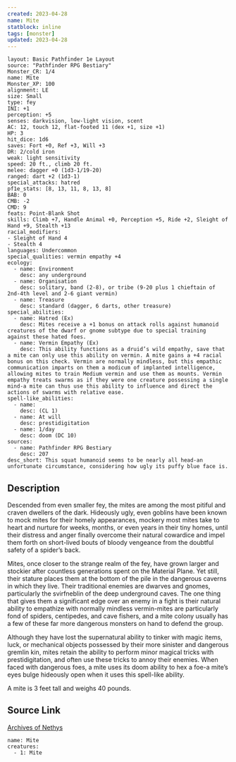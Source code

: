 ```yaml
---
created: 2023-04-28
name: Mite
statblock: inline
tags: [monster]
updated: 2023-04-28
---
```

```statblock
layout: Basic Pathfinder 1e Layout
source: "Pathfinder RPG Bestiary"
Monster_CR: 1/4
name: Mite
Monster_XP: 100
alignment: LE
size: Small
type: fey
INI: +1
perception: +5
senses: darkvision, low-light vision, scent
AC: 12, touch 12, flat-footed 11 (dex +1, size +1)
HP: 3
hit_dice: 1d6
saves: Fort +0, Ref +3, Will +3
DR: 2/cold iron
weak: light sensitivity
speed: 20 ft., climb 20 ft.
melee: dagger +0 (1d3-1/19-20)
ranged: dart +2 (1d3-1)
special_attacks: hatred
pf1e_stats: [8, 13, 11, 8, 13, 8]
BAB: 0
CMB: -2
CMD: 9
feats: Point-Blank Shot
skills: Climb +7, Handle Animal +0, Perception +5, Ride +2, Sleight of Hand +9, Stealth +13
racial_modifiers:
- Sleight of Hand 4
- Stealth 4
languages: Undercommon
special_qualities: vermin empathy +4
ecology:
  - name: Environment
    desc: any underground
  - name: Organisation
    desc: solitary, band (2-8), or tribe (9-20 plus 1 chieftain of 2nd-4th level and 2-6 giant vermin)
  - name: Treasure
    desc: standard (dagger, 6 darts, other treasure)
special_abilities:
  - name: Hatred (Ex)
    desc: Mites receive a +1 bonus on attack rolls against humanoid creatures of the dwarf or gnome subtype due to special training against these hated foes.
  - name: Vermin Empathy (Ex)
    desc: This ability functions as a druid’s wild empathy, save that a mite can only use this ability on vermin. A mite gains a +4 racial bonus on this check. Vermin are normally mindless, but this empathic communication imparts on them a modicum of implanted intelligence, allowing mites to train Medium vermin and use them as mounts. Vermin empathy treats swarms as if they were one creature possessing a single mind-a mite can thus use this ability to influence and direct the actions of swarms with relative ease.
spell-like_abilities:
  - name:
    desc: (CL 1)
  - name: At will
    desc: prestidigitation
  - name: 1/day
    desc: doom (DC 10)
sources:
  - name: Pathfinder RPG Bestiary
    desc: 207
desc_short: This squat humanoid seems to be nearly all head-an unfortunate circumstance, considering how ugly its puffy blue face is.
```
## Description
Descended from even smaller fey, the mites are among the most pitiful and craven dwellers of the dark. Hideously ugly, even goblins have been known to mock mites for their homely appearances, mockery most mites take to heart and nurture for weeks, months, or even years in their tiny homes, until their distress and anger finally overcome their natural cowardice and impel them forth on short-lived bouts of bloody vengeance from the doubtful safety of a spider’s back.

Mites, once closer to the strange realm of the fey, have grown larger and stockier after countless generations spent on the Material Plane. Yet still, their stature places them at the bottom of the pile in the dangerous caverns in which they live. Their traditional enemies are dwarves and gnomes, particularly the svirfneblin of the deep underground caves. The one thing that gives them a significant edge over an enemy in a fight is their natural ability to empathize with normally mindless vermin-mites are particularly fond of spiders, centipedes, and cave fishers, and a mite colony usually has a few of these far more dangerous monsters on hand to defend the group.

Although they have lost the supernatural ability to tinker with magic items, luck, or mechanical objects possessed by their more sinister and dangerous gremlin kin, mites retain the ability to perform minor magical tricks with prestidigitation, and often use these tricks to annoy their enemies. When faced with dangerous foes, a mite uses its doom ability to hex a foe-a mite’s eyes bulge hideously open when it uses this spell-like ability.

A mite is 3 feet tall and weighs 40 pounds.
## Source Link
[Archives of Nethys](https://aonprd.com/MonsterDisplay.aspx?ItemName=Mite)
```encounter-table
name: Mite
creatures:
  - 1: Mite
```
